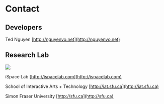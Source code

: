# Contact

## Developers
Ted Nguyen
[http://nguyenvo.net](http://nguyenvo.net)

## Research Lab
![](http://ispace.iat.sfu.ca/wp-content/themes/ispace/images/logo_bg.gif)

iSpace Lab
[http://ispacelab.com](http://ispacelab.com)

School of Interactive Arts + Technology 
[http://iat.sfu.ca](http://iat.sfu.ca)

Simon Fraser University
[http://sfu.ca](http://sfu.ca)
